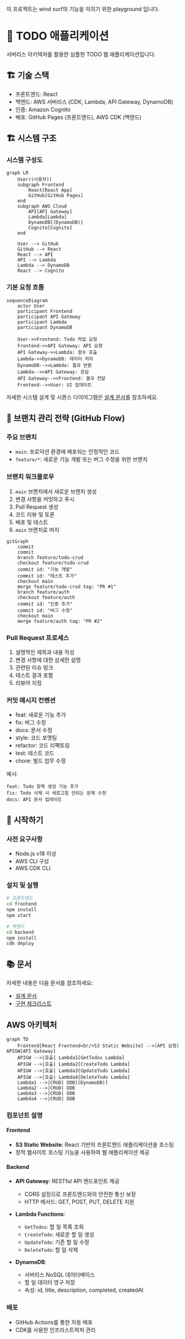 이 프로젝트는 wind surf의 기능을 익히기 위한 playground 입니다.

# 🚀 TODO 애플리케이션

서버리스 아키텍처를 활용한 심플한 TODO 웹 애플리케이션입니다.

## 🏗️ 기술 스택

- 프론트엔드: React
- 백엔드: AWS 서버리스 (CDK, Lambda, API Gateway, DynamoDB)
- 인증: Amazon Cognito
- 배포: GitHub Pages (프론트엔드), AWS CDK (백엔드)

## 🏗️ 시스템 구조

### 시스템 구성도
```mermaid
graph LR
    User((사용자))
    subgraph Frontend
        React[React App]
        GitHub[GitHub Pages]
    end
    subgraph AWS Cloud
        API[API Gateway]
        Lambda[Lambda]
        DynamoDB[(DynamoDB)]
        Cognito[Cognito]
    end
    
    User --> GitHub
    GitHub --> React
    React --> API
    API --> Lambda
    Lambda --> DynamoDB
    React --> Cognito
```

### 기본 요청 흐름
```mermaid
sequenceDiagram
    actor User
    participant Frontend
    participant API Gateway
    participant Lambda
    participant DynamoDB

    User->>Frontend: Todo 작업 요청
    Frontend->>API Gateway: API 요청
    API Gateway->>Lambda: 함수 호출
    Lambda->>DynamoDB: 데이터 처리
    DynamoDB-->>Lambda: 결과 반환
    Lambda-->>API Gateway: 응답
    API Gateway-->>Frontend: 결과 전달
    Frontend-->>User: UI 업데이트
```

자세한 시스템 설계 및 시퀀스 다이어그램은 [설계 문서](doc/design.md)를 참조하세요.

## 🌲 브랜치 관리 전략 (GitHub Flow)

### 주요 브랜치
- `main`: 프로덕션 환경에 배포되는 안정적인 코드
- `feature/*`: 새로운 기능 개발 또는 버그 수정을 위한 브랜치

### 브랜치 워크플로우
1. `main` 브랜치에서 새로운 브랜치 생성
2. 변경 사항을 커밋하고 푸시
3. Pull Request 생성
4. 코드 리뷰 및 토론
5. 배포 및 테스트
6. `main` 브랜치로 머지

```mermaid
gitGraph
    commit
    commit
    branch feature/todo-crud
    checkout feature/todo-crud
    commit id: "기능 개발"
    commit id: "테스트 추가"
    checkout main
    merge feature/todo-crud tag: "PR #1"
    branch feature/auth
    checkout feature/auth
    commit id: "인증 추가"
    commit id: "버그 수정"
    checkout main
    merge feature/auth tag: "PR #2"
```

### Pull Request 프로세스
1. 설명적인 제목과 내용 작성
2. 변경 사항에 대한 상세한 설명
3. 관련된 이슈 링크
4. 테스트 결과 포함
5. 리뷰어 지정

### 커밋 메시지 컨벤션
- feat: 새로운 기능 추가
- fix: 버그 수정
- docs: 문서 수정
- style: 코드 포맷팅
- refactor: 코드 리팩토링
- test: 테스트 코드
- chore: 빌드 업무 수정

예시:
```
feat: Todo 항목 생성 기능 추가
fix: Todo 삭제 시 새로고침 안되는 문제 수정
docs: API 문서 업데이트
```

## 🚀 시작하기

### 사전 요구사항
- Node.js v18 이상
- AWS CLI 구성
- AWS CDK CLI

### 설치 및 실행
```bash
# 프론트엔드
cd frontend
npm install
npm start

# 백엔드
cd backend
npm install
cdk deploy
```

## 📚 문서
자세한 내용은 다음 문서를 참조하세요:
- [설계 문서](doc/design.md)
- [구현 체크리스트](doc/todo.md)

## AWS 아키텍처

```mermaid
graph TD
    Frontend[React Frontend<br/>S3 Static Website] -->|API 요청| APIGW[API Gateway]
    APIGW -->|호출| Lambda1[GetTodos Lambda]
    APIGW -->|호출| Lambda2[CreateTodo Lambda]
    APIGW -->|호출| Lambda3[UpdateTodo Lambda]
    APIGW -->|호출| Lambda4[DeleteTodo Lambda]
    Lambda1 -->|CRUD| DDB[(DynamoDB)]
    Lambda2 -->|CRUD| DDB
    Lambda3 -->|CRUD| DDB
    Lambda4 -->|CRUD| DDB
```

### 컴포넌트 설명

#### Frontend
- **S3 Static Website**: React 기반의 프론트엔드 애플리케이션을 호스팅
- 정적 웹사이트 호스팅 기능을 사용하여 웹 애플리케이션 제공

#### Backend
- **API Gateway**: RESTful API 엔드포인트 제공
  - CORS 설정으로 프론트엔드와의 안전한 통신 보장
  - HTTP 메서드: GET, POST, PUT, DELETE 지원

- **Lambda Functions**:
  - `GetTodos`: 할 일 목록 조회
  - `CreateTodo`: 새로운 할 일 생성
  - `UpdateTodo`: 기존 할 일 수정
  - `DeleteTodo`: 할 일 삭제

- **DynamoDB**: 
  - 서버리스 NoSQL 데이터베이스
  - 할 일 데이터 영구 저장
  - 속성: id, title, description, completed, createdAt

### 배포
- GitHub Actions를 통한 자동 배포
- CDK를 사용한 인프라스트럭처 관리